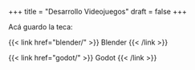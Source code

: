 +++
title = "Desarrollo Videojuegos"
draft = false
+++

Acá guardo la teca:

{{< link href="blender/" >}}
Blender
{{< /link >}}

{{< link href="godot/" >}}
Godot
{{< /link >}}
